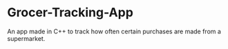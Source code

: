 # Grocer-Tracking-App
An app made in C++ to track how often certain purchases are made from a supermarket.
